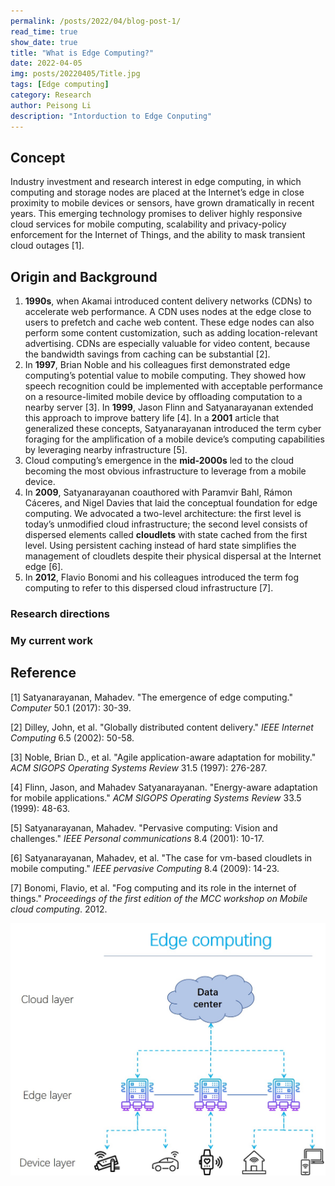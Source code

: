 ```yaml
---
permalink: /posts/2022/04/blog-post-1/
read_time: true
show_date: true
title: "What is Edge Computing?"
date: 2022-04-05
img: posts/20220405/Title.jpg
tags: [Edge computing]
category: Research
author: Peisong Li
description: "Intorduction to Edge Conputing"
---
```


## Concept
Industry investment and research interest in edge computing, in which computing and storage nodes are placed at the Internet’s edge in close proximity to mobile devices or sensors, have grown dramatically in recent years. This emerging technology promises to deliver highly responsive cloud services for mobile computing, scalability and privacy-policy enforcement for the Internet of Things, and the ability to mask transient cloud outages [1].

## Origin and Background
1. **1990s**, when Akamai introduced content delivery networks (CDNs) to accelerate web performance. A CDN uses nodes at the edge close to users to prefetch and cache web content. These edge nodes can also perform some content customization, such as adding location-relevant advertising. CDNs are especially valuable for video content, because the bandwidth savings from caching can be substantial [2].
2. In **1997**, Brian Noble and his colleagues first demonstrated edge computing’s potential value to mobile computing. They showed how speech recognition could be implemented with acceptable performance on a resource-limited mobile device by offloading computation to a nearby server [3]. In **1999**, Jason Flinn and Satyanarayanan extended this approach to improve battery life [4]. In a **2001** article that generalized these concepts, Satyanarayanan introduced the term cyber foraging for the amplification of a mobile device’s computing capabilities by leveraging nearby infrastructure  [5].
3. Cloud computing’s emergence in the **mid-2000s** led to the cloud becoming the most obvious infrastructure to leverage from a mobile device.
4. In **2009**, Satyanarayanan coauthored with Paramvir Bahl, Rámon Cáceres, and Nigel Davies that laid the conceptual foundation for edge computing. We advocated a two-level architecture: the first level is today’s unmodified cloud infrastructure; the second level consists of dispersed elements called **cloudlets** with state cached from the first level. Using persistent caching instead of hard state simplifies the management of cloudlets despite their physical dispersal at the Internet edge  [6].
5. In **2012**, Flavio Bonomi and his colleagues introduced the term fog computing to refer to this dispersed cloud infrastructure [7].

### Research directions

### My current work

## Reference
[1] Satyanarayanan, Mahadev. "The emergence of edge computing." _Computer_ 50.1 (2017): 30-39.

[2] Dilley, John, et al. "Globally distributed content delivery." _IEEE Internet Computing_ 6.5 (2002): 50-58.

[3] Noble, Brian D., et al. "Agile application-aware adaptation for mobility." _ACM SIGOPS Operating Systems Review_ 31.5 (1997): 276-287.

[4] Flinn, Jason, and Mahadev Satyanarayanan. "Energy-aware adaptation for mobile applications." _ACM SIGOPS Operating Systems Review_ 33.5 (1999): 48-63.

[5] Satyanarayanan, Mahadev. "Pervasive computing: Vision and challenges." _IEEE Personal communications_ 8.4 (2001): 10-17.

[6] Satyanarayanan, Mahadev, et al. "The case for vm-based cloudlets in mobile computing." _IEEE pervasive Computing_ 8.4 (2009): 14-23.

[7] Bonomi, Flavio, et al. "Fog computing and its role in the internet of things." _Proceedings of the first edition of the MCC workshop on Mobile cloud computing_. 2012.

![Edge computing](/images/20220405/Edge.jpg)
